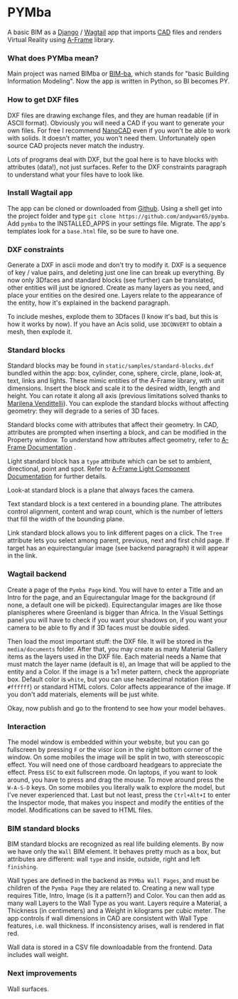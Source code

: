 # PYMba

A basic BIM as a [Django](https://www.djangoproject.com/) / [Wagtail](https://wagtail.io/) app that imports [CAD](https://en.wikipedia.org/wiki/AutoCAD_DXF) files and renders Virtual Reality using [A-Frame](https://aframe.io) library.

### What does PYMba mean?

Main project was named BIMba or [BIM-ba](http://bim-ba.net), which stands for "basic Building Information Modeling". Now the app is written in Python, so BI becomes PY.

### How to get DXF files

DXF files are drawing exchange files, and they are human readable (if in ASCII format). Obviously you will need a CAD if you want to generate your own files. For free I recommend [NanoCAD](http://nanocad.com/) even if you won't be able to work with solids. It doesn't matter, you won't need them. Unfortunately open source CAD projects never match the industry.

Lots of programs deal with DXF, but the goal here is to have blocks with attributes (data!), not just surfaces. Refer to the DXF constraints paragraph to understand what your files have to look like.

### Install Wagtail app

The app can be cloned or downloaded from [Github](https://github.com/andywar65/pymba). Using a shell get into the project folder and type  `git clone https://github.com/andywar65/pymba`. Add `pymba` to the INSTALLED_APPS in your settings file. Migrate. The app's templates look for a `base.html` file, so be sure to have one.

### DXF constraints

Generate a DXF in ascii mode and don't try to modify it. DXF is a sequence of key / value pairs, and deleting just one line can break up everything. By now only 3Dfaces and standard blocks (see further) can be translated, other entities will just be ignored. Create as many layers as you need, and place your entities on the desired one. Layers relate to the appearance of the entity, how it's explained in the backend paragraph.

To include meshes, explode them to 3Dfaces (I know it's bad, but this is how it works by now). If you have an Acis solid, use `3DCONVERT` to obtain a mesh, then explode it.

### Standard blocks

Standard blocks may be found in `static/samples/standard-blocks.dxf` bundled within the app: box, cylinder, cone, sphere, circle, plane, look-at, text, links and lights. These mimic entities of the A-Frame library, with unit dimensions. Insert the block and scale it to the desired width, length and height. You can rotate it along all axis (previous limitations solved thanks to [Marilena Vendittelli](http://www.dis.uniroma1.it/~venditt/)). You can explode the standard blocks without affecting geometry: they will degrade to a series of 3D faces.

Standard blocks come with attributes that affect their geometry. In CAD, attributes are prompted when inserting a block, and can be modified in the Property window. To understand how attributes affect geometry, refer to [A-Frame Documentation](https://aframe.io/docs/0.7.0/primitives/a-box.html) .

Light standard block has a `type` attribute which can be set to ambient, directional, point and spot. Refer to [A-Frame Light Component Documentation](https://aframe.io/docs/0.7.0/components/light.html) for further details.

Look-at standard block is a plane that always faces the camera.

Text standard block is a text centered in a bounding plane. The attributes control alignment, content and wrap count, which is the number of letters that fill the width of the bounding plane.

Link standard block allows you to link different pages on a click. The `Tree` attribute lets you select among parent, previous, next and first child page. If target has an equirectangular image (see backend paragraph) it will appear in the link.

### Wagtail backend

Create a page of the `Pymba Page` kind. You will have to enter a Title and an Intro for the page, and an Equirectangular Image for the background (if none, a default one will be picked). Equirectangular images are like those planispheres where Greenland is bigger than Africa. In the Visual Settings panel you will have to check if you want your shadows on, if you want your camera to be able to fly and if 3D faces must be double sided.

Then load the most important stuff: the DXF file. It will be stored in the `media/documents` folder. After that, you may create as many Material Gallery items as the layers used in the DXF file. Each material needs a Name that must match the layer name (default is `0`), an Image that will be applied to the entity and a Color. If the image is a 1x1 meter pattern, check the appropriate box. Default color is `white`, but you can use hexadecimal notation (like `#ffffff`) or standard HTML colors. Color affects appearance of the image. If you don't add materials, elements will be just white.

Okay, now publish and go to the frontend to see how your model behaves.

### Interaction

The model window is embedded within your website, but you can go fullscreen by pressing `F` or the visor icon in the right bottom corner of the window. On some mobiles the image will be split in two, with stereoscopic effect. You will need one of those cardboard headgears to appreciate the effect. Press `ESC` to exit fullscreen mode. On laptops, if you want to look around, you have to press and drag the mouse. To move around press the `W-A-S-D` keys. On some mobiles you literally walk to explore the model, but I've never experienced that. Last but not least, press the `Ctrl+Alt+I` to 
enter the Inspector mode, that makes you inspect and modify the entities of the model. Modifications can be saved to HTML files.

### BIM standard blocks

BIM standard blocks are recognized as real life building elements. By now we have only the `Wall` BIM element. It behaves pretty much as a box, but attributes are different: wall `type` and inside, outside, right and left `finishing`.

Wall types are defined in the backend as `PYMba Wall Pages`, and must be children of the `Pymba Page` they are related to. Creating a new wall type requires Title, Intro, Image (is it a pattern?) and Color. You can then add as many wall Layers to the Wall Type as you want. Layers require a Material, a Thickness (in centimeters) and a Weight in kilograms per cubic meter.
The app controls if wall dimensions in CAD are consistent with Wall Type features, i.e. wall thickness. If inconsistency arises, wall is rendered in flat red. 

Wall data is stored in a CSV file downloadable from the frontend. Data includes wall weight.

### Next improvements

Wall surfaces.